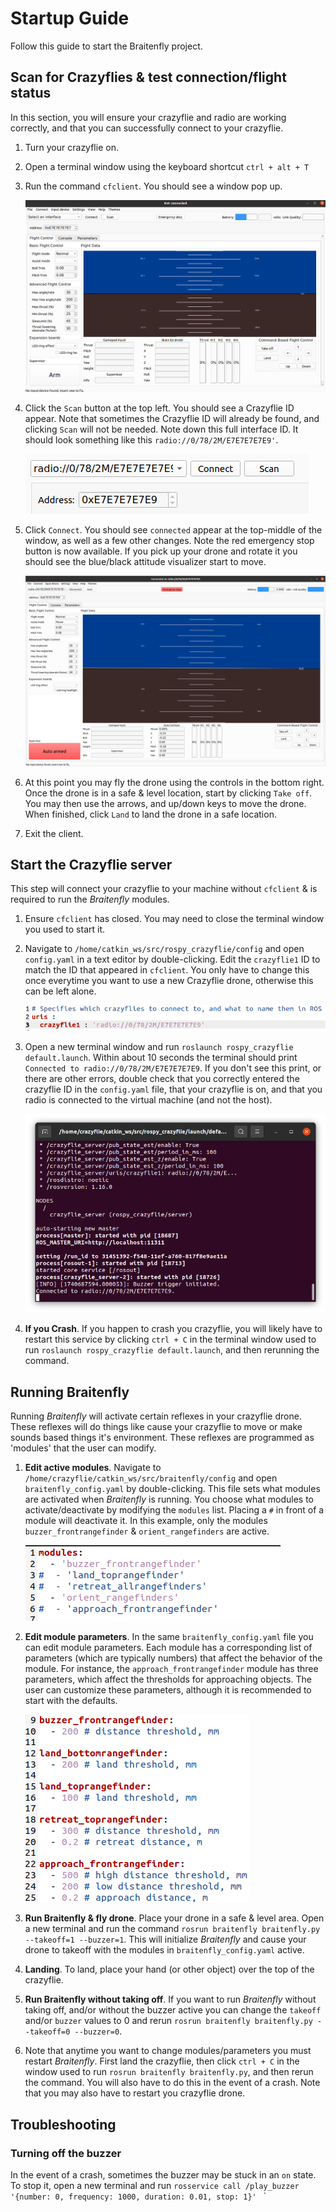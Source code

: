 # Startup Guide
Follow this guide to start the Braitenfly project.

## Scan for Crazyflies & test connection/flight status
In this section, you will ensure your crazyflie and radio are working correctly, and that you can successfully connect to your crazyflie.
1. Turn your crazyflie on.

2. Open a terminal window using the keyboard shortcut `ctrl + alt + T`

3. Run the command `cfclient`. You should see a window pop up.

   ![img.png](img/cfclient_no_connection.png)

4. Click the `Scan` button at the top left. You should see a Crazyflie ID appear. Note that sometimes the Crazyflie ID will already be found, and clicking `Scan` will not be needed. Note down this full interface ID. It should look something like this `radio://0/78/2M/E7E7E7E7E9'`.

   ![img.png](img/cfclient_id.png)

5. Click `Connect`. You should see `connected` appear at the top-middle of the window, as well as a few other changes. Note the red emergency stop button is now available. If you pick up your drone and rotate it you should see the blue/black  attitude visualizer start to move.

   ![img.png](img/cfclient_connection.png)

6. At this point you may fly the drone using the controls in the bottom right. Once the drone is in a safe & level location, start by clicking `Take off`. You may then use the arrows, and up/down keys to move the drone. When finished, click `Land` to land the drone in a safe location.

7. Exit the client.

## Start the Crazyflie server
This step will connect your crazyflie to your machine without `cfclient` & is required to run the *Braitenfly* modules.

1. Ensure `cfclient` has closed. You may need to close the terminal window you used to start it.

2. Navigate to `/home/catkin_ws/src/rospy_crazyflie/config` and open `config.yaml` in a text editor by double-clicking.  Edit the `crazyflie1` ID to match the ID that appeared in `cfclient`. You only have to change this once everytime you want to use a new Crazyflie drone, otherwise this can be left alone.

   ![img.png](img/crazyflie_id.png)

3. Open a new terminal window and run `roslaunch rospy_crazyflie default.launch`. Within about 10 seconds the terminal should print `Connected to radio://0/78/2M/E7E7E7E7E9`. If you don't see this print, or there are other errors, double check that you correctly entered the crazyflie ID in the `config.yaml` file, that your crazyflie is on, and that you radio is connected to the virtual machine (and not the host).

   ![connected_terminal.png](img/connected_terminal.png)

4. **If you Crash**. If you happen to crash you crazyflie, you will likely have to restart this service by clicking `ctrl + C` in the terminal window used to run `roslaunch rospy_crazyflie default.launch`, and then rerunning the command.

## Running Braitenfly
Running *Braitenfly* will activate certain reflexes in your crazyflie drone. These reflexes 
will do things like cause your crazyflie to move or make sounds based things it's environment. 
These reflexes are programmed as 'modules' that the user can modify.

1. **Edit active modules**. Navigate to `/home/crazyflie/catkin_ws/src/braitenfly/config` and open `braitenfly_config.yaml` by double-clicking. This file sets what modules are activated when *Braitenfly* is running. You choose what modules to activate/deactivate by modifying the `modules` list. Placing a `#` in front of a module will deactivate it. In this example, only the modules `buzzer_frontrangefinder` & `orient_rangefinders` are active.

    ![modules.png](img/modules.png)

2. **Edit module parameters**. In the same `braitenfly_config.yaml` file you can edit module parameters. Each module has a corresponding list of parameters (which are typically numbers) that affect the behavior of the module. For instance, the `approach_frontrangefinder` module has three parameters, which affect the thresholds for approaching objects. The user can customize these parameters, although it is recommended to start with the defaults.

    ![module_parameters.png](img/module_parameters.png)  

3. **Run Braitenfly & fly drone**. Place your drone in a safe & level area. Open a new terminal and run the command `rosrun braitenfly braitenfly.py --takeoff=1 --buzzer=1`. This will initialize *Braitenfly* and cause your drone to takeoff with the modules in `braitenfly_config.yaml` active.

4. **Landing**. To land, place your hand (or other object) over the top of the crazyflie.

5. **Run Braitenfly without taking off**. If you want to run *Braitenfly* without taking off, and/or without the buzzer active you can change the `takeoff` and/or `buzzer` values to 0 and rerun `rosrun braitenfly braitenfly.py --takeoff=0 --buzzer=0`.

6. Note that anytime you want to change modules/parameters you must restart *Braitenfly*. First land the crazyflie, then click `ctrl + C` in the window used to run `rosrun braitenfly braitenfly.py`, and then rerun the command. You will also have to do this in the event of a crash. Note that you may also have to restart you crazyflie drone.

## Troubleshooting

### Turning off the buzzer
In the event of a crash, sometimes the buzzer may be stuck in an `on` state. To stop it, open a new terminal and run
`rosservice call /play_buzzer '{number: 0, frequency: 1000, duration: 0.01, stop: 1}'
`
`




